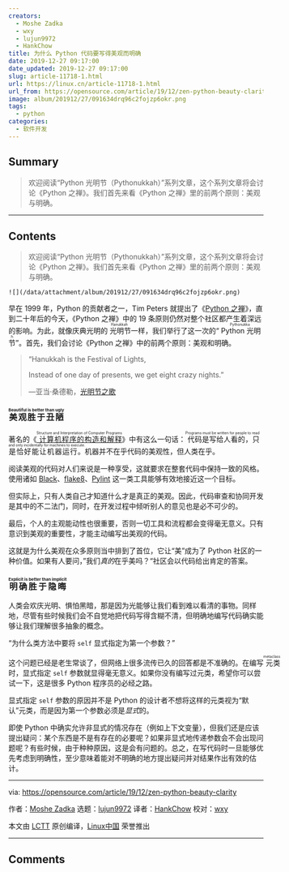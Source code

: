 ```yaml
---
creators:
  - Moshe Zadka
  - wxy
  - lujun9972
  - HankChow
title: 为什么 Python 代码要写得美观而明确
date: 2019-12-27 09:17:00
date_updated: 2019-12-27 09:17:00
slug: article-11718-1.html
url: https://linux.cn/article-11718-1.html
url_from: https://opensource.com/article/19/12/zen-python-beauty-clarity
image: album/201912/27/091634drq96c2fojzp6okr.png
tags:
  - python
categories:
  - 软件开发
---
```


## Summary

> 欢迎阅读“Python 光明节（Pythonukkah）”系列文章，这个系列文章将会讨论《Python 之禅》。我们首先来看《Python 之禅》里的前两个原则：美观与明确。

***

<!-- more -->

## Contents

> 
> 欢迎阅读“Python 光明节（Pythonukkah）”系列文章，这个系列文章将会讨论《Python 之禅》。我们首先来看《Python 之禅》里的前两个原则：美观与明确。
> 
> 
> 

`![](/data/attachment/album/201912/27/091634drq96c2fojzp6okr.png)`

早在 1999 年，Python 的贡献者之一，Tim Peters 就提出了《[Python 之禅](https://www.python.org/dev/peps/pep-0020/)》，直到二十年后的今天，《Python 之禅》中的 19 条原则仍然对整个社区都产生着深远的影响。为此，就像庆典光明的<ruby> 光明节 <rt>  Hanukkah </rt></ruby>一样，我们举行了这一次的“<ruby> Python 光明节 <rt>  Pythonukkah </rt></ruby>”。首先，我们会讨论《Python 之禅》中的前两个原则：美观和明确。

> 
> “Hanukkah is the Festival of Lights,
> 
> 
> Instead of one day of presents, we get eight crazy nights.”
> 
> 
> —亚当·桑德勒，[光明节之歌](https://en.wikipedia.org/wiki/The_Chanukah_Song)
> 
> 
> 

### <ruby> 美观胜于丑陋 <rp>  （ </rp> <rt>  Beautiful is better than ugly </rt> <rp>  ） </rp></ruby>

著名的《[<ruby> 计算机程序的构造和解释 <rt>  Structure and Interpretation of Computer Programs </rt></ruby>](https://en.wikipedia.org/wiki/Structure_and_Interpretation_of_Computer_Programs)》中有这么一句话：<ruby> 代码是写给人看的，只是恰好能让机器运行。 <rt>  Programs must be written for people to read and only incidentally for machines to execute. </rt></ruby>机器并不在乎代码的美观性，但人类在乎。

阅读美观的代码对人们来说是一种享受，这就要求在整套代码中保持一致的风格。使用诸如 [Black](https://opensource.com/article/19/5/python-black)、[flake8](https://opensource.com/article/19/5/python-flake8)、[Pylint](https://opensource.com/article/19/10/python-pylint-introduction) 这一类工具能够有效地接近这一个目标。

但实际上，只有人类自己才知道什么才是真正的美观。因此，代码审查和协同开发是其中的不二法门，同时，在开发过程中倾听别人的意见也是必不可少的。

最后，个人的主观能动性也很重要，否则一切工具和流程都会变得毫无意义。只有意识到美观的重要性，才能主动编写出美观的代码。

这就是为什么美观在众多原则当中排到了首位，它让“美”成为了 Python 社区的一种价值。如果有人要问，”我们*真的*在乎美吗？“社区会以代码给出肯定的答案。

### <ruby> 明确胜于隐晦 <rp>  （ </rp> <rt>  Explicit is better than implicit </rt> <rp>  ） </rp></ruby>

人类会欢庆光明、惧怕黑暗，那是因为光能够让我们看到难以看清的事物。同样地，尽管有些时候我们会不自觉地把代码写得含糊不清，但明确地编写代码确实能够让我们理解很多抽象的概念。

“为什么类方法中要将 `self` 显式指定为第一个参数？”

这个问题已经是老生常谈了，但网络上很多流传已久的回答都是不准确的。在编写<ruby> 元类 <rt>  metaclass </rt></ruby>时，显式指定 `self` 参数就显得毫无意义。如果你没有编写过元类，希望你可以尝试一下，这是很多 Python 程序员的必经之路。

显式指定 `self` 参数的原因并不是 Python 的设计者不想将这样的元类视为“默认”元类，而是因为第一个参数必须是*显式*的。

即使 Python 中确实允许非显式的情况存在（例如上下文变量），但我们还是应该提出疑问：某个东西是不是有存在的必要呢？如果非显式地传递参数会不会出现问题呢？有些时候，由于种种原因，这是会有问题的。总之，在写代码时一旦能够优先考虑到明确性，至少意味着能对不明确的地方提出疑问并对结果作出有效的估计。

---

via: <https://opensource.com/article/19/12/zen-python-beauty-clarity>

作者：[Moshe Zadka](https://opensource.com/users/moshez) 选题：[lujun9972](https://github.com/lujun9972) 译者：[HankChow](https://github.com/HankChow) 校对：[wxy](https://github.com/wxy)

本文由 [LCTT](https://github.com/LCTT/TranslateProject) 原创编译，[Linux中国](https://linux.cn/) 荣誉推出

***

## Comments
